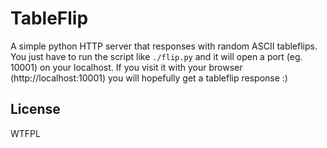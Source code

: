 # TableFlip
A simple python HTTP server that responses with random ASCII tableflips.
You just have to run the script like `./flip.py` and it will open a port (eg. 10001) on your localhost.
If you visit it with your browser (http://localhost:10001) you will hopefully get a tableflip response :)

## License
WTFPL
